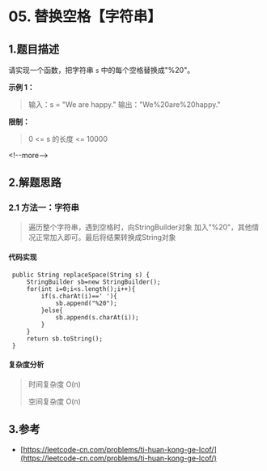 # 05. 替换空格【字符串】

## 1.题目描述

请实现一个函数，把字符串 `s` 中的每个空格替换成"%20"。

**示例 1：**

> 输入：s = "We are happy." 输出："We%20are%20happy."

**限制：**

> 0 &lt;= s 的长度 &lt;= 10000

&lt;!--more--&gt;

## 2.解题思路

### 2.1 方法一：字符串

> 遍历整个字符串，遇到空格时，向StringBuilder对象 加入"%20"，其他情况正常加入即可。最后将结果转换成String对象

#### 代码实现

```text
 public String replaceSpace(String s) {
     StringBuilder sb=new StringBuilder();
     for(int i=0;i<s.length();i++){
         if(s.charAt(i)==' '){
             sb.append("%20");
         }else{
             sb.append(s.charAt(i));
         }
     }
     return sb.toString();
 }
```

#### 复杂度分析

> 时间复杂度 O\(n\)
>
> 空间复杂度 O\(n\)

## 3.参考

* [https://leetcode-cn.com/problems/ti-huan-kong-ge-lcof/](https://leetcode-cn.com/problems/ti-huan-kong-ge-lcof/)

